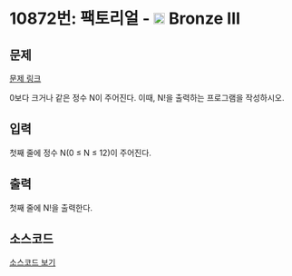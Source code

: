 # 10872번: 팩토리얼 - <img src="https://static.solved.ac/tier_small/3.svg" style="height:20px" /> Bronze III

<!-- performance -->

<!-- 문제 제출 후 깃허브에 푸시를 했을 때 제출한 코드의 성능이 입력될 공간입니다.-->

<!-- end -->

## 문제

[문제 링크](https://boj.kr/10872)

<p>0보다 크거나 같은 정수 N이 주어진다. 이때, N!을 출력하는 프로그램을 작성하시오.</p>

## 입력

<p>첫째 줄에 정수 N(0 ≤ N ≤ 12)이 주어진다.</p>

## 출력

<p>첫째 줄에 N!을 출력한다.</p>

## 소스코드

[소스코드 보기](팩토리얼.js)